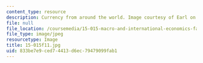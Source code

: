 ```yaml
---
content_type: resource
description: Currency from around the world. Image courtesy of Earl on Flickr.
file: null
file_location: /coursemedia/15-015-macro-and-international-economics-fall-2011/833be7e9ced74413d6ec79479099fab1_15-015f11.jpg
file_type: image/jpeg
resourcetype: Image
title: 15-015f11.jpg
uid: 833be7e9-ced7-4413-d6ec-79479099fab1
---
```

